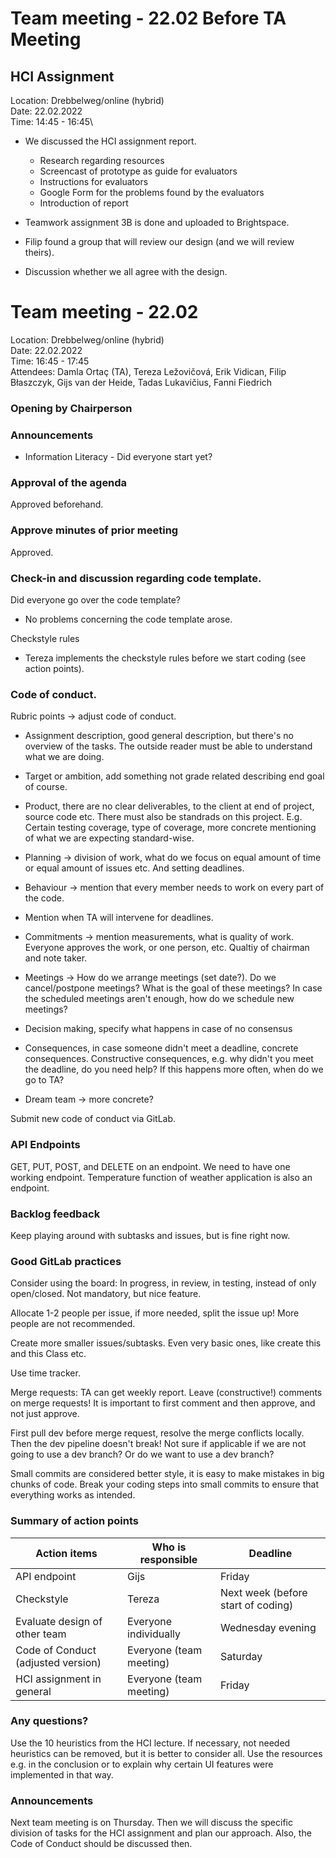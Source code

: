 # Team meeting - 22.02 Before TA Meeting

## HCI Assignment

Location: Drebbelweg/online (hybrid)\
Date: 22.02.2022\
Time: 14:45 - 16:45\

* We discussed the HCI assignment report.
  * Research regarding resources
  * Screencast of prototype as guide for evaluators
  * Instructions for evaluators
  * Google Form for the problems found by the evaluators
  * Introduction of report

* Teamwork assignment 3B is done and uploaded to Brightspace.

* Filip found a group that will review our design (and we will review theirs).

* Discussion whether we all agree with the design.


# Team meeting - 22.02

Location: Drebbelweg/online (hybrid)\
Date: 22.02.2022\
Time: 16:45 - 17:45\
Attendees: Damla Ortaç (TA), Tereza Ležovičová, Erik Vidican, Filip Błaszczyk, Gijs van der Heide, Tadas Lukavičius, Fanni Fiedrich

### Opening by Chairperson 

### Announcements

* Information Literacy - Did everyone start yet? 

### Approval of the agenda
Approved beforehand.

### Approve minutes of prior meeting
Approved.

### Check-in and discussion regarding code template.
Did everyone go over the code template?
  * No problems concerning the code template arose.

Checkstyle rules
  * Tereza implements the checkstyle rules before we start coding (see action points).

### Code of conduct.
Rubric points -> adjust code of conduct.

* Assignment description, good general description, but there's no overview of the tasks. The outside reader must be able to understand what we are doing.

* Target or ambition, add something not grade related describing end goal of course.

* Product, there are no clear deliverables, to the client at end of project, source code etc. There must also be standrads on this project. E.g. Certain testing coverage, type of coverage, more concrete mentioning of what we are expecting standard-wise.

* Planning -> division of work, what do we focus on equal amount of time or equal amount of issues etc. And setting deadlines.

* Behaviour -> mention that every member needs to work on every part of the code.

* Mention when TA will intervene for deadlines.

* Commitments -> mention measurements, what is quality of work. Everyone approves the work, or one person, etc. Qualtiy of chairman and note taker.

* Meetings -> How do we arrange meetings (set date?). Do we cancel/postpone meetings? What is the goal of these meetings? In case the scheduled meetings aren't enough, how do we schedule new meetings?

* Decision making, specify what happens in case of no consensus

* Consequences, in case someone didn't meet a deadline, concrete consequences. Constructive consequences, e.g. why didn't you meet the deadline, do you need help? If this happens more often, when do we go to TA?

* Dream team -> more concrete?

Submit new code of conduct via GitLab.

### API Endpoints
GET, PUT, POST, and DELETE on an endpoint. We need to have one working endpoint. Temperature function of weather application is also an endpoint.

### Backlog feedback
Keep playing around with subtasks and issues, but is fine right now.

### Good GitLab practices
Consider using the board: In progress, in review, in testing, instead of only open/closed. Not mandatory, but nice feature.

Allocate 1-2 people per issue, if more needed, split the issue up! More people are not recommended.

Create more smaller issues/subtasks. Even very basic ones, like create this and this Class etc.

Use time tracker.

Merge requests: TA can get weekly report. Leave (constructive!) comments on merge requests! It is important to first comment and then approve, and not just approve.

First pull dev before merge request, resolve the merge conflicts locally. Then the dev pipeline doesn't break! Not sure if applicable if we are not going to use a dev branch? Or do we want to use a dev branch?

Small commits are considered better style, it is easy to make mistakes in big chunks of code. Break your coding steps into small commits to ensure that everything works as intended.

### Summary of action points

|Action items|Who is responsible|Deadline|
|---|---|---|
|API endpoint|Gijs|Friday|
|Checkstyle|Tereza|Next week (before start of coding)|
|Evaluate design of other team|Everyone individually|Wednesday evening|
|Code of Conduct (adjusted version)|Everyone (team meeting)|Saturday|
|HCI assignment in general|Everyone (team meeting)|Friday|

### Any questions?

Use the 10 heuristics from the HCI lecture. If necessary, not needed heuristics can be removed, but it is better to consider all.
Use the resources e.g. in the conclusion or to explain why certain UI features were implemented in that way.

### Announcements

Next team meeting is on Thursday. Then we will discuss the specific division of tasks for the HCI assignment and plan our approach. Also, the Code of Conduct should be discussed then.